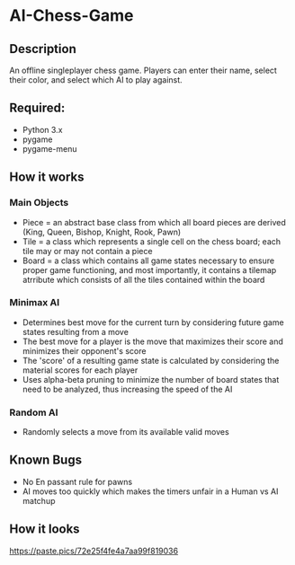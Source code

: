 # AI-Chess-Game

## Description
An offline singleplayer chess game. Players can enter their name, select their color, and select which AI to play against.

## Required:
- Python 3.x
- pygame
- pygame-menu

## How it works
### Main Objects
- Piece = an abstract base class from which all board pieces are derived (King, Queen, Bishop, Knight, Rook, Pawn)
- Tile = a class which represents a single cell on the chess board; each tile may or may not contain a piece
- Board = a class which contains all game states necessary to ensure proper game functioning, and most importantly, it contains a tilemap atrribute which consists of all the tiles contained within the board

### Minimax AI
- Determines best move for the current turn by considering future game states resulting from a move
- The best move for a player is the move that maximizes their score and minimizes their opponent's score
- The 'score' of a resulting game state is calculated by considering the material scores for each player
- Uses alpha-beta pruning to minimize the number of board states that need to be analyzed, thus increasing the speed of the AI

### Random AI
- Randomly selects a move from its available valid moves

## Known Bugs
- No En passant rule for pawns
- AI moves too quickly which makes the timers unfair in a Human vs AI matchup

## How it looks
https://paste.pics/72e25f4fe4a7aa99f819036
